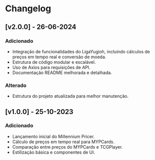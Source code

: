 # Changelog

## [v2.0.0] - 26-06-2024

### Adicionado
- Integração de funcionalidades do LigaYugioh, incluindo cálculos de preços em tempo real e conversão de moeda.
- Estrutura de código modular e escalável.
- Uso de Axios para requisições de API.
- Documentação README melhorada e detalhada.

### Alterado
- Estrutura do projeto atualizada para melhor manutenção.

## [v1.0.0] - 25-10-2023

### Adicionado
- Lançamento inicial do Millennium Pricer.
- Cálculo de preços em tempo real para MYPCards.
- Comparação entre preços do MYPCards e TCGPlayer.
- Estilização básica e componentes de UI.
